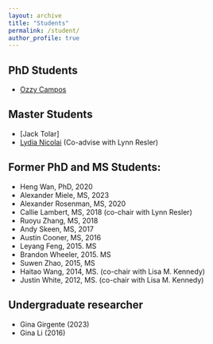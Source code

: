 ```yaml
---
layout: archive
title: "Students"
permalink: /student/
author_profile: true
---
```


## PhD Students

- [Ozzy Campos](https://www.linkedin.com/in/ozzy-c-553b37a9?trk=people-guest_people_search-card) 

## Master Students

- [Jack Tolar]
- [Lydia Nicolai](https://www.linkedin.com/in/lydia-nicolai-668b4223b) (Co-advise with Lynn Resler)

## Former PhD and MS Students:
- Heng Wan, PhD, 2020
- Alexander Miele, MS, 2023
- Alexander Rosenman, MS, 2020
- Callie Lambert, MS, 2018 (co-chair with Lynn Resler)
- Ruoyu Zhang, MS, 2018
- Andy Skeen, MS, 2017
- Austin Cooner, MS, 2016
- Leyang Feng, 2015. MS 
- Brandon Wheeler, 2015. MS
- Suwen Zhao, 2015, MS
- Haitao Wang, 2014, MS. (co-chair with Lisa M. Kennedy)
- Justin White, 2012, MS. (co-chair with Lisa M. Kennedy)

## Undergraduate researcher
- Gina Girgente (2023)
- Gina Li (2016)
